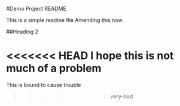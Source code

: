 #Demo Project README

This is a simple readme file Amending this now.

##Heading 2

<<<<<<< HEAD
I hope this is not much of a problem
=======
This is bound to cause trouble
>>>>>>> very-bad
